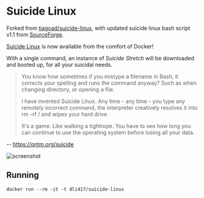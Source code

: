 Suicide Linux
=============

Forked from [tiagoad/suicide-linux](https://github.com/tiagoad/suicide-linux), with updated suicide linux bash script v1.1 from [SourceForge](http://sourceforge.net/projects/suicide-linux/).

[Suicide Linux](https://qntm.org/suicide) is now available from the comfort of Docker!

With a single command, an instance of _Suicide Stretch_ will be downloaded and booted up, for all your suicidal needs.

>You know how sometimes if you mistype a filename in Bash, it corrects your spelling and runs the command anyway? Such as when changing directory, or opening a file.
>
>I have invented Suicide Linux. Any time - any time - you type any remotely incorrect command, the interpreter creatively resolves it into rm -rf / and wipes your hard drive.
>
>It's a game. Like walking a tightrope. You have to see how long you can continue to use the operating system before losing all your data.

-- https://qntm.org/suicide

![screenshot](screenshot.png)

Running
-------

    docker run --rm -it -t dli417/suicide-linux
